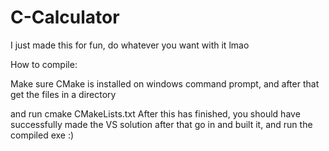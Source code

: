 # C-Calculator
I just made this for fun, do whatever you want with it lmao

How to compile: 

Make sure CMake is installed on windows command prompt, and after that get the files in a directory

and run cmake CMakeLists.txt
After this has finished, you should have successfully made the VS solution after that go in and built it, and run the compiled exe :)
